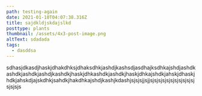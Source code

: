 ```yaml
---
path: testing-аgain
date: 2021-01-10T04:07:38.316Z
title: sajdkldjskdajslkd
posttype: plants
thumbnail: /assets/4x3-post-image.png
altText: sdadada
tags:
  - dasddsa
---
```

sdhasjdkasdjhaskjdhakdhksjdhaksdhkjashdjkashsdjasdhajksdhkajshdjashdkashdkjashdkjashdjkashdkjhaskjdhkashdkjashdkjhaskjdhkajshdkjahskjdhaskjhdkjahskdjajskdhkjsahdkjhakdhkajshdjkashjkdashjsjsjsjjsjjsjsjsjsjsjsjsjsjsjsjsjsjsjsjs
